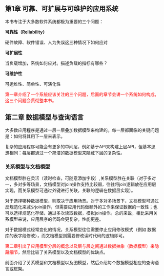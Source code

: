 ## 第1章 可靠、可扩展与可维护的应用系统



本书专注于大多数软件系统都极为重要的三个问题：

**可靠性（Reliability）**

硬件故障、软件错误、人为失误这三种情况下如何应对

**可扩展性**

当负载增加，系统如何应对。描述负载的指标有哪些？

**可维护性**

可运维性、简单性、可演化性



<font color="red">第一章介绍了一个系统应该关注的三个问题，后面的章节会讲一个系统如何构成，这三个问题会贯彻整本书。</font>





## 第二章 数据模型与查询语言

大多数应用程序是通过一层一层叠加数据模型来构建的。每一层都面临的关键问题是：如何将其用下一层来表示。

复杂的应用程序可能会有更多的中间层，例如基于API来构建上层API，但基本思想相同：每层都通过一个简洁的数据模型来隐藏下层的复杂性。



### 关系模型与文档模型

文档模型胜在灵活（读时检查，可随意添加字段）,关系模型胜在关联（对于多对一，多对多等场景，文档模型对join操作支持比较弱，往往将join逻辑放在应用层实现，而关系模型可通过外键进行关联，关联的逻辑在数据层实现）。

对于选择哪种数据模型，则取决于应用场景。对于多对多场景下，文档模型可通过反规范化来减少join操作，但需要应用代码做额外的工作来保证数据的一致性；也可以选择规范化存储，通过多次读取数据，模拟join操作。总的来说，相比采用关系模型来说，应用层序的代码会更复杂，性能更差。

对于数据模式经常变化的情况，关系模型往往需要停止应用修改模式（例如 数据库的表字段修改），而文档模型则需要修改读时代码的逻辑即可。





<font color="red">第二章引出了应用模型分层的概念以及层与层之间通过数据抽象（数据模型）来隐藏细节</font>，然后比较了关系模型以及文档模型的优缺点。

前面介绍了关系模型和文档模型以及图模型，然后介绍每个数据模型相应的查询语言或框架。

